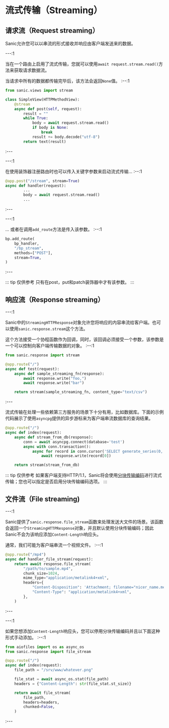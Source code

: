 # 流式传输（Streaming）

## 请求流（Request streaming）

Sanic允许您可以以串流的形式接收并响应由客户端发送来的数据。

---:1

当在一个路由上启用了流式传输，您就可以使用`await request.stream.read()`方法来获取请求数据流。

当请求中所有的数据都传输完毕后，该方法会返回`None`值。
:--:1
```python
from sanic.views import stream

class SimpleView(HTTPMethodView):
    @stream
    async def post(self, request):
        result = ""
        while True:
            body = await request.stream.read()
            if body is None:
                break
            result += body.decode("utf-8")
        return text(result)
```
:---

---:1

在使用装饰器注册路由时也可以传入关键字参数来启动流式传输...
:--:1
```python
@app.post("/stream", stream=True)
async def handler(request):
        ...
        body = await request.stream.read()
        ...
```
:---

---:1

... 或者在调用`add_route`方法是传入该参数。
:--:1
```python
bp.add_route(
    bp_handler,
    "/bp_stream",
    methods=["POST"],
    stream=True,
)
```
:---

::: tip 仅供参考
只有在post，put和patch装饰器中才有该参数。
:::

## 响应流（Response streaming）

---:1

Sanic中的`StreamingHTTPResponse`对象允许您将响应的内容串流给客户端。也可以使用`sanic.response.stream`这个方法。

这个方法接受一个协程函数作为回调，同时，该回调必须接受一个参数，该参数是一个可以控制向客户端传输数据的对象。
:--:1
```python
from sanic.response import stream

@app.route("/")
async def test(request):
    async def sample_streaming_fn(response):
        await response.write("foo,")
        await response.write("bar")

    return stream(sample_streaming_fn, content_type="text/csv")
```
:---

流式传输在处理一些依赖第三方服务的场景下十分有用，比如数据库。下面的示例代码展示了使用`asyncpg`提供的异步游标来为客户端串流数据库的查询结果。

```python
@app.route("/")
async def index(request):
    async def stream_from_db(response):
        conn = await asyncpg.connect(database='test')
        async with conn.transaction():
            async for record in conn.cursor('SELECT generate_series(0, 10)'):
                await response.write(record[0])

    return stream(stream_from_db)
```

::: tip 仅供参考
如果客户端支持HTTP/1.1，Sanic将会使用[分块传输编码](https://en.wikipedia.org/wiki/Chunked_transfer_encoding)进行流式传输；您也可以指定是否启用分块传输编码选项。
:::
## 文件流（File streaming)

---:1

Sanic提供了`sanic.response.file_stream`函数来处理发送大文件的场景。该函数会返回一个`StreamingHTTPResponse`对象，并且默认使用分块传输编码；因此Sanic不会为该响应添加`Content-Length`响应头。

通常，我们可能为客户端串流一个视频文件。
:--:1
```python
@app.route("/mp4")
async def handler_file_stream(request):
    return await response.file_stream(
        "/path/to/sample.mp4",
        chunk_size=1024,
        mime_type="application/metalink4+xml",
        headers={
            "Content-Disposition": 'Attachment; filename="nicer_name.meta4"',
            "Content-Type": "application/metalink4+xml",
        },
    )
```
:---

---:1

如果您想添加`Content-Length`响应头，您可以停用分块传输编码并且以下面这种形式手动添加。
:--:1
```python
from aiofiles import os as async_os
from sanic.response import file_stream

@app.route("/")
async def index(request):
    file_path = "/srv/www/whatever.png"

    file_stat = await async_os.stat(file_path)
    headers = {"Content-Length": str(file_stat.st_size)}

    return await file_stream(
        file_path,
        headers=headers,
        chunked=False,
    )
```
:---
